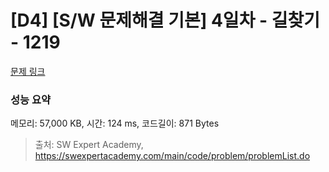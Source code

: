 # [D4] [S/W 문제해결 기본] 4일차 - 길찾기 - 1219 

[문제 링크](https://swexpertacademy.com/main/code/problem/problemDetail.do?contestProbId=AV14geLqABQCFAYD) 

### 성능 요약

메모리: 57,000 KB, 시간: 124 ms, 코드길이: 871 Bytes



> 출처: SW Expert Academy, https://swexpertacademy.com/main/code/problem/problemList.do